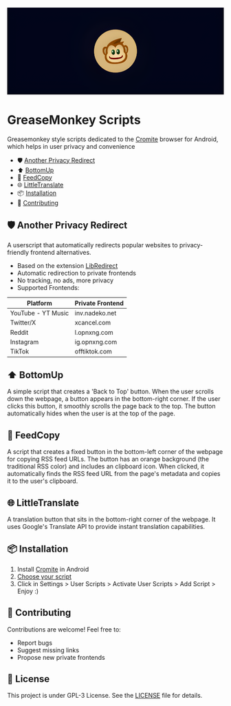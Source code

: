 ![banner](/banner.png)

# GreaseMonkey Scripts

Greasemonkey style scripts dedicated to the [Cromite](https://github.com/uazo/cromite) browser for Android, which helps in user privacy and convenience

- 🛡️ [Another Privacy Redirect](#another-privacy-redirect)
- ⬆️ [BottomUp](#bottomup)
- 📣 [FeedCopy](#feedcopy)
- 🌐 [LittleTranslate](#littletranslate)
- 📦 [Installation](#installation)
- 🤝 [Contributing](#contributing)

## 🛡️ Another Privacy Redirect

A userscript that automatically redirects popular websites to privacy-friendly frontend alternatives.

- Based on the extension [LibRedirect](https://github.com/libredirect/browser_extension)
- Automatic redirection to private frontends
- No tracking, no ads, more privacy
- Supported Frontends:

| Platform   | Private Frontend |
|------------|-----------------|
| YouTube - YT Music   | inv.nadeko.net  |
| Twitter/X  | xcancel.com     |
| Reddit     | l.opnxng.com    |
| Instagram  | ig.opnxng.com   |
| TikTok     | offtiktok.com   |

## ⬆️ BottomUp

A simple script that creates a 'Back to Top' button. When the user scrolls down the webpage, a button appears in the bottom-right corner. If the user clicks this button, it smoothly scrolls the page back to the top. The button automatically hides when the user is at the top of the page.

## 📣 FeedCopy

A script that creates a fixed button in the bottom-left corner of the webpage for copying RSS feed URLs. The button has an orange background (the traditional RSS color) and includes an clipboard icon. When clicked, it automatically finds the RSS feed URL from the page's metadata and copies it to the user's clipboard.

## 🌐 LittleTranslate

A translation button that sits in the bottom-right corner of the webpage. It uses Google's Translate API to provide instant translation capabilities.

## 📦 Installation

1. Install [Cromite](https://github.com/uazo/cromite/releases) in Android
2. [Choose your script](https://github.com/TheJNXx/GreaseMonkey-Scripts/tree/main/scripts)
3. Click in Settings > User Scripts > Activate User Scripts > Add Script > Enjoy :)
   

## 🤝 Contributing

Contributions are welcome! Feel free to:
- Report bugs
- Suggest missing links
- Propose new private frontends

## 📜 License

This project is under GPL-3 License. See the [LICENSE](LICENSE) file for details.
